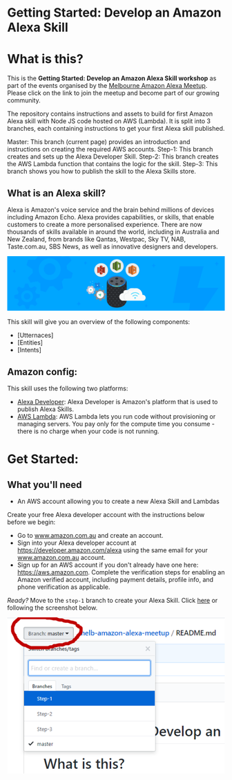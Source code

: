 # Getting Started: Develop an Amazon Alexa Skill

# What is this?
This is the <b>Getting Started: Develop an Amazon Alexa Skill workshop</b> as part of the events organised by the [Melbourne Amazon Alexa Meetup](https://www.meetup.com/Melbourne-Amazon-Alexa-Meetup).  Please click on the link to join the meetup and become part of our growing community.

The repository contains instructions and assets to build for first Amazon Alexa skill with Node JS code hosted on AWS (Lambda).  It is split into 3 branches, each containing instructions to get your first Alexa skill published.

Master: This branch (current page) provides an introduction and instructions on creating the required AWS accounts.
Step-1: This branch creates and sets up the Alexa Developer Skill.
Step-2: This branch creates the AWS Lambda function that contains the logic for the skill.
Step-3: This branch shows you how to publish the skill to the Alexa Skills store.

## What is an Alexa skill?
Alexa is Amazon's voice service and the brain behind millions of devices including Amazon Echo. Alexa provides capabilities, or skills, that enable customers to create a more personalised experience. There are now thousands of skills available in around the world, including in Australia and New Zealand, from brands like Qantas, Westpac, Sky TV, NAB, Taste.com.au, SBS News, as well as innovative designers and developers.

![voice hub](/images/Voice-Hub.png)

This skill will give you an overview of the following components:
- [Utternaces]
- [Entities]
- [Intents]

## Amazon config:
This skill uses the following two platforms:
- [Alexa Developer](https://developer.amazon.com/alexa): Alexa Developer is Amazon's platform that is used to publish Alexa Skills.
- [AWS Lambda](https://aws.amazon.com/lambda): AWS Lambda lets you run code without provisioning or managing servers. You pay only for the compute time you consume - there is no charge when your code is not running.

# Get Started:

## What you'll need
- An AWS account allowing you to create a new Alexa Skill and Lambdas

Create your free Alexa developer account with the instructions below before we begin:
- Go to www.amazon.com.au and create an account.
- Sign into your Alexa developer account at https://developer.amazon.com/alexa using the same email for your www.amazon.com.au account.
- Sign up for an AWS account if you don't already have one here: https://aws.amazon.com.  Complete the verification steps for enabling an Amazon verified account, including payment details, profile info, and phone verification as applicable.

*Ready?* Move to the `step-1` branch to create your Alexa Skill.  Click [here](https://github.com/h0psing/melb-amazon-alexa-meetup/blob/Step-1/README.md) or following the screenshot below.

![switch branch](/images/Switch-branch-01.png)

